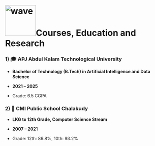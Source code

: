 <h1><img src="https://i.pinimg.com/originals/ee/7c/43/ee7c4374f599e383ff0d92d5de2f8d60.gif" alt="wave" width="100"/>Courses, Education and Research</h1>

### 1) 🎓 APJ Abdul Kalam Technological University

* **Bachelor of Technology (B.Tech) in Artificial Intelligence and Data Science**

* **2021 – 2025**
* Grade: 6.5 CGPA

### 2) 🏫 CMI Public School Chalakudy

* **LKG to 12th Grade, Computer Science Stream**

* **2007 – 2021**
* Grade: 12th: 86.8%, 10th: 93.2%
